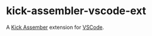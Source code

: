 # kick-assembler-vscode-ext

A [Kick Assember](http://www.theweb.dk/KickAssembler/Main.html#frontpage) extension for [VSCode](https://code.visualstudio.com/).